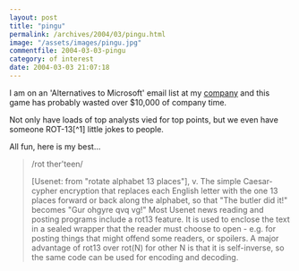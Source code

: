 ```yaml
---
layout: post
title: "pingu"
permalink: /archives/2004/03/pingu.html
image: "/assets/images/pingu.jpg"
commentfile: 2004-03-03-pingu
category: of interest
date: 2004-03-03 21:07:18
---
```


I am on an 'Alternatives to Microsoft' email list at my [company](http://europe.gartner.com) and this game has probably wasted over $10,000 of company time.

Not only have loads of top analysts vied for top points, but we even have someone ROT-13[^1] little jokes to people.

All fun, here is my best...

> /rot ther'teen/
>
> [Usenet: from "rotate alphabet 13 places"], v.
> The simple Caesar-cypher encryption that replaces each English letter with the
> one 13 places forward or back along the alphabet, so that "The butler did it!"
> becomes "Gur ohgyre qvq vg!" Most Usenet news reading and posting programs
> include a rot13 feature. It is used to enclose the text in a sealed wrapper that
> the reader must choose to open - e.g. for posting things that might offend some
> readers, or spoilers. A major advantage of rot13 over rot(N) for other N is that it
> is self-inverse, so the same code can be used for encoding and decoding.

[^]: [rot13](http://www.rot13.com/info.php)
